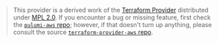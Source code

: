 > This provider is a derived work of the [Terraform Provider](https://github.com/hashicorp/terraform-provider-aws)
> distributed under [MPL 2.0](https://www.mozilla.org/en-US/MPL/2.0/). If you encounter a bug or missing feature,
> first check the [`pulumi-aws` repo](https://github.com/pulumi/pulumi-aws/issues); however, if that doesn't turn up anything,
> please consult the source [`terraform-provider-aws` repo](https://github.com/hashicorp/terraform-provider-aws/issues).